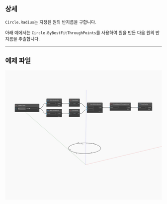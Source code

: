 ## 상세
`Circle.Radius`는 지정된 원의 반지름을 구합니다.

아래 예에서는 `Circle.ByBestFitThroughPoints`를 사용하여 원을 만든 다음 원의 반지름을 추출합니다.

___
## 예제 파일

![Radius](./Autodesk.DesignScript.Geometry.Circle.Radius_img.jpg)

